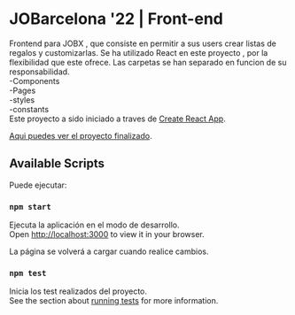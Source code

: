 # JOBarcelona '22 | Front-end

Frontend para JOBX , que consiste en permitir a sus users crear listas de regalos y customizarlas.
Se ha utilizado React en este proyecto , por la flexibilidad que este ofrece.
Las carpetas se han separado en funcion de su responsabilidad.\
    -Components\
    -Pages\
    -styles\
    -constants\
Este proyecto a sido iniciado a traves de  [Create React App](https://github.com/facebook/create-react-app).

[Aqui puedes ver el proyecto finalizado](https://jobx-barcelona.vercel.app/).


## Available Scripts

 Puede ejecutar:

### `npm start`

Ejecuta la aplicación en el modo de desarrollo.\
Open [http://localhost:3000](http://localhost:3000) to view it in your browser.

La página se volverá a cargar cuando realice cambios.


### `npm test`

Inicia los test realizados del proyecto.\
See the section about [running tests](https://facebook.github.io/create-react-app/docs/running-tests) for more information.